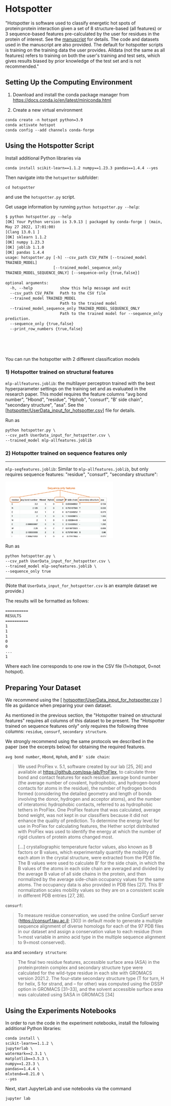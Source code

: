 # Hotspotter

"Hotspotter is software used to classify energetic hot spots of protein:protein interaction given a set of 8 structure-based (all features) or 3 sequence-based features pre-calculated by the user for residues in the protein of interest. See the [manuscript](paper/Preprint_hotspotter_methods_validation_results.pdf) for details.  The code and datasets used in the manuscript are also provided. The default for hotspotter scripts is training on the training data the user provides.  Alldata (not the same as all features) refers to training on both the user's training and test sets, which gives results biased by prior knowledge of the test set and is not recommended."



## Setting Up the Computing Environment



1. Download and install the conda package manager from https://docs.conda.io/en/latest/miniconda.html



2. Create a new virtual environment


```
conda create -n hotspot python=3.9
conda activate hotspot
conda config --add channels conda-forge
```



## Using the Hotspotter Script


Install additional Python libraries via

```
conda install scikit-learn==1.1.2 numpy==1.23.3 pandas==1.4.4 --yes
```

Then navigate into the `hotspotter` subfolder:

```
cd hotspotter
```

and use the `hotspotter.py` script.

Get usage information by running `python hotspotter.py --help`:

```
$ python hotspotter.py --help
[OK] Your Python version is 3.9.13 | packaged by conda-forge | (main, May 27 2022, 17:01:00) 
[Clang 13.0.1 ]
[OK] sklearn 1.1.2
[OK] numpy 1.23.3
[OK] joblib 1.1.0
[OK] pandas 1.4.4
usage: hotspotter.py [-h] --csv_path CSV_PATH [--trained_model TRAINED_MODEL]
                     [--trained_model_sequence_only TRAINED_MODEL_SEQUENCE_ONLY] [--sequence-only {true,false}]

optional arguments:
  -h, --help            show this help message and exit
  --csv_path CSV_PATH   Path to the CSV file
  --trained_model TRAINED_MODEL
                        Path to the trained model
  --trained_model_sequence_only TRAINED_MODEL_SEQUENCE_ONLY
                        Path to the trained model for --sequence_only prediction.
  --sequence_only {true,false}
  --print_row_numbers {true,false}
```

<br>
<br>
<br>

You can run the hotspotter with 2 different classification models



### 1) Hotspotter trained on structural features

`mlp-allfeatures.joblib`: the multilayer perceptron trained with the best hyperparameter settings on the training set and as evaluated in the research paper. This model requires the feature columns  "avg bond number", "Hbond", "residue", "Hphob", "consurf", "B' side chain", "secondary structure",  "asa". See the   [[hotspotter/UserData_input_for_hotspotter.csv](hotspotter/UserData_input_for_hotspotter.csv)] file for details.

Run as

    python hotspotter.py \
    --csv_path UserData_input_for_hotspotter.csv \
    --trained_model mlp-allfeatures.joblib



### 2) Hotspotter trained on sequence features only

---

`mlp-seqfeatures.joblib`: Similar to `mlp-allfeatures.joblib`, but only requires sequence features: "residue", "consurf", "secondary structure":

<img src="images/sequence-only.png" alt="sequence-only" style="zoom:33%;" />



Run as

    python hotspotter.py \
    --csv_path UserData_input_for_hotspotter.csv \
    --trained_model mlp-seqfeatures.joblib \
    --sequence_only true



---

(Note that `UserData_input_for_hotspotter.csv` is an example dataset we provide.)



The results will be formatted as follows:

```
==========
RESULTS
==========
1
1
1
0
0
...
1

```

Where each line corresponds to one row in the CSV file (1=hotspot, 0=not hotspot).



## Preparing Your Dataset

We recommend using the [ [hotspotter/UserData_input_for_hotspotter.csv](hotspotter/UserData_input_for_hotspotter.csv) ] file as guidance when preparing your own dataset. 

As mentioned in the previous section, the "Hotspotter trained on structural features" requires all columns of this dataset to be present. The "Hotspotter trained on sequence features only" only requires the following three columns: `residue`, `consurf`, `secondary structure`.

We strongly recommend using the same protocols we described in the paper (see the excerpts below) for obtaining the required features.



`avg bond number`, `Hbond`, `Hphob`, and `B' side chain`:

>  We used ProFlex v. 5.1, software created by our lab [25, 26] and available at https://github.com/psa-lab/ProFlex, to calculate three bond and contact features for each residue: average bond number (the average number of covalent, hydrophobic, and hydrogen-bond contacts for atoms in the residue), the number of hydrogen bonds formed (considering the detailed geometry and length of bonds involving the donor, hydrogen and acceptor atoms), and the number of interatomic hydrophobic contacts, referred to as hydrophobic tethers in ProFlex. One ProFlex feature that was calculated, average bond weight, was not kept in our classifiers because it did not enhance the quality of prediction. To determine the energy level for use in ProFlex for calculating features, the Hether script distributed with ProFlex was used to identify the energy at which the number of rigid clusters of protein atoms changed most.
>
> [...] crystallographic temperature factor values, also known as B factors or B values, which experimentally quantify the mobility of each atom in the crystal structure, were extracted from the PDB file. The B values were used to calculate B’ for the side chain, in which the B values of the atoms in each side chain are averaged and divided by the average B value of all side chains in the protein, and then normalized by the average side-chain occupancy values for the same atoms. The occupancy data is also provided in PDB files [27]. This B’ normalization scales mobility values so they are on a consistent scale in different PDB entries [27, 28].



`consurf`:

> To measure residue conservation, we used the online ConSurf server (https://consurf.tau.ac.il; [30]) in default mode to generate a multiple sequence alignment of diverse homologs for each of the 97 PDB files in our dataset and assign a conservation value to each residue (from 1=most variable in amino acid type in the multiple sequence alignment to 9=most conserved).



`asa` and `secondary structure`:

> The final two residue features, accessible surface area (ASA) in the protein:protein complex and secondary structure type were calculated for the wild-type residue in each site with GROMACS version 2021.2. The four-state secondary structure type (T for turn, H for helix, S for strand, and – for other) was computed using the DSSP option in GROMACS [31–33], and the solvent accessible surface area was calculated using SASA in GROMACS [34]








## Using the Experiments Notebooks

In order to run the code in the experiment notebooks, install the following additional Python libraries:

```
conda install \
scikit-learn==1.1.2 \
jupyterlab \
watermark==2.3.1 \
matplotlib==3.5.3 \
numpy==1.23.3 \
pandas==1.4.4 \
mlxtend==0.21.0 \
--yes
```


Next, start JupyterLab and use notebooks via the command


```
jupyter lab
```

